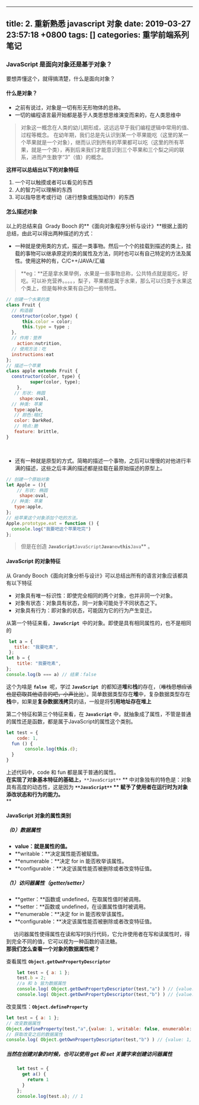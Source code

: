 
---
title: 2. 重新熟悉 javascript 对象
date: 2019-03-27 23:57:18 +0800
tags: []
categories: 重学前端系列笔记
---
<a name="5ebfcf66"></a>
### JavaScript 是面向对象还是基于对象？
要想弄懂这个，就得搞清楚，什么是面向对象？
<a name="78ad2473"></a>
#### 什么是对象？
* 之前有说过，对象是一切有形无形物体的总称。
* 一切的编程语言最开始都是基于人类思想思维演变而来的，在人类思维中
> 对象这一概念在人类的幼儿期形成，这远远早于我们编程逻辑中常用的值、过程等概念。
> 在幼年期，我们总是先认识到某一个苹果能吃（这里的某一个苹果就是一个对象），继而认识到所有的苹果都可以吃（这里的所有苹果，就是一个类），再到后来我们才能意识到三个苹果和三个梨之间的联系，进而产生数字“3”（值）的概念。


**这样可以总结出以下的对象特征**
1. 一个可以触摸或者可以看见的东西
1. 人的智力可以理解的东西
1. 可以指导思考或行动（进行想象或施加动作）的东西

<a name="24743cc9"></a>
#### 怎么描述对象
以上的总结来自  Grady Booch 的**《面向对象程序分析与设计》**根据上面的总结，由此可以得出两种描述的方式：
* 一种就是使用类的方式，描述一类事物。然后一个个的挂载到描述的类上，挂载的事物可以继承原定的类的属性及方法，同时也可以有自己特定的方法及属性。使用这种的有，C/C++/JAVA/汇编
> **eg：**还是拿水果举例，水果是一些事物总称，公共特点就是能吃，好吃。可以补充营养。。。。，梨子，苹果都是属于水果，那么可以归类于水果这个类上，但是每种水果有自己的一些特性。


```javascript
// 创建一个水果的类
class Fruit {
  // 构造器
  constructor(color,type) {
      this.color = color;
      this.type = type ;
  },
  // 作用：营养
	action:nutrition,
  // 使用方法：吃
  instructions:eat
};
// 描述一个苹果
class apple extends Fruit {
  constructor(color, type) {
 		 super(color, type);
	},
   // 形状: 椭圆
	 shape:oval,
  // 种类: 苹果
   type:apple,
   // 颜色:暗红
   color: DarkRed,
   // 特点:脆
   feature: brittle,
}
```
     
* 还有一种就是原型的方式。简略的描述一个事物，之后可以慢慢的对他进行丰满的描述，这些之后丰满的描述都是挂载在最原始描述的原型上。

```javascript
// 创建一个原始对象
let Apple = (){
	// 形状: 椭圆
	 shape:oval,
  // 种类: 苹果
   type:apple,
};
// 给苹果这个对象添加个吃的方法。
Apple.prototype.eat = function () {
  console.log("我要吧这个苹果吃完")
};
```

> 但是在创造 **`JavaScript`**`JavaScript`**`Java`**`new`**`this`**`Java`** 。


<a name="1022a402"></a>
#### JavaScript 的对象特征
从 Grandy Booch《面向对象分析与设计》可以总结出所有的语言对象应该都具有以下特征
* 对象具有唯一标识性：即使完全相同的两个对象，也并非同一个对象。
* 对象有状态：对象具有状态，同一对象可能处于不同状态之下。
* 对象具有行为：即对象的状态，可能因为它的行为产生变迁。

从第一个特征来看，**`JavaScript`**  中的对象。即使是具有相同属性的，也不是相同的

```javascript
 let a = {
   title: "我要吃素",
 };
let b = {
    title: "我要吃素",
};
console.log(b === a) // 结果：false
```
这个为啥是 **`false`**  呢，学过 **`JavaScript`**  的都知道**堆**和**栈**的存在，（~~堆栈思想应该也是窃取其他语言的吧，小声比比~~）。简单数据类型存在**堆**中，复杂数据类型存在**栈**中，如果是**复杂数据浅拷贝**的话，一般是将**引用地址存在堆上**

第二个特征和第三个特征来看，在 **`JavaScript`** 中，就抽象成了属性，不管是普通的属性还是函数，都是属于JavaScript的属性这个类别。

```javascript
let test = { 
	code: 1,
  fun () {
	   console.log(this.d);
  }
}
```
上述代码中，code 和 fun 都是属于普通的属性。<br />**在实现了对象基本特征的基础上，**`**JavaScript**` ** 中对象独有的特色是：对象具有高度的动态性，这是因为 **`**JavaScript**` ** 赋予了使用者在运行时为对象添改状态和行为的能力。**<br />**
<a name="74dd9583"></a>
#### JavaScript 对象的属性类别
<a name="f3142db4"></a>
##### （0）数据属性
* **value：就是属性的值。**
* **writable：**决定属性能否被赋值。
* **enumerable：**决定 for in 能否枚举该属性。
* **configurable：**决定该属性能否被删除或者改变特征值。
<a name="fc50eb8e"></a>
##### （1）访问器属性（getter/setter）
* **getter：**函数或 undefined，在取属性值时被调用。
* **setter：**函数或 undefined，在设置属性值时被调用。
* **enumerable：**决定 for in 能否枚举该属性。
* **configurable：**决定该属性能否被删除或者改变特征值。

     访问器属性使得属性在读和写时执行代码，它允许使用者在写和读属性时，得到完全不同的值，它可以视为一种函数的语法糖。<br />**那我们怎么查看一个对象的数据属性呢？**

查看属性 **`Object.getOwnPropertyDescriptor`** 
```javascript
    let test = { a: 1 };
    test.b = 2;
    //a 和 b 皆为数据属性
    console.log( Object.getOwnPropertyDescriptor(test,"a") ) // {value: 1, writable: true, enumerable: true, configurable: true}
    console.log( Object.getOwnPropertyDescriptor(test,"b") ) // {value: 2, writable: true, enumerable: true, configurable: true}
```

改变属性：**`Object.defineProperty`** 

```javascript
let test = { a: 1 };
// 改变数据属性
Object.defineProperty(test,"a",{value: 1, writable: false, enumerable: false, configurable: false });
// 获取改变之后的数据属性
console.log( Object.getOwnPropertyDescriptor(test,"b") ) // {value: 1, writable: false, enumerable: false, configurable: false }}
```

<a name="bafbe962"></a>
##### 当然在创建对象的时候，也可以使用 get 和 set 关键字来创建访问器属性

```javascript
    let test = { 
      get a() { 
        return 1 
      } 
    };
    console.log(test.a); // 1
```


